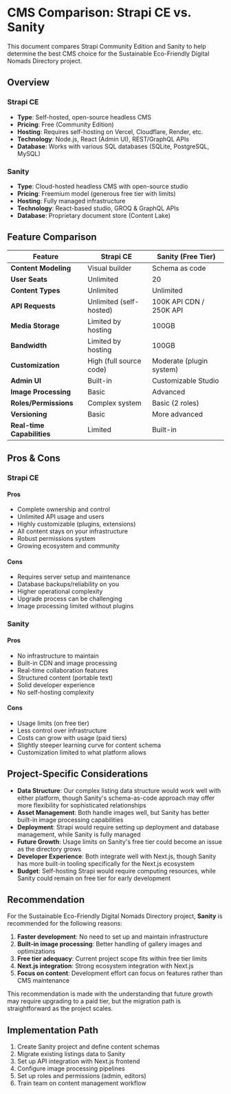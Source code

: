 # CMS Comparison: Strapi CE vs. Sanity

This document compares Strapi Community Edition and Sanity to help determine the best CMS choice for the Sustainable Eco-Friendly Digital Nomads Directory project.

## Overview

### Strapi CE
- **Type**: Self-hosted, open-source headless CMS
- **Pricing**: Free (Community Edition)
- **Hosting**: Requires self-hosting on Vercel, Cloudflare, Render, etc.
- **Technology**: Node.js, React (Admin UI), REST/GraphQL APIs
- **Database**: Works with various SQL databases (SQLite, PostgreSQL, MySQL)

### Sanity
- **Type**: Cloud-hosted headless CMS with open-source studio
- **Pricing**: Freemium model (generous free tier with limits)
- **Hosting**: Fully managed infrastructure
- **Technology**: React-based studio, GROQ & GraphQL APIs
- **Database**: Proprietary document store (Content Lake)

## Feature Comparison

| Feature | Strapi CE | Sanity (Free Tier) |
|---------|-----------|-----------------|
| **Content Modeling** | Visual builder | Schema as code |
| **User Seats** | Unlimited | 20 |
| **Content Types** | Unlimited | Unlimited |
| **API Requests** | Unlimited (self-hosted) | 100K API CDN / 250K API |
| **Media Storage** | Limited by hosting | 100GB |
| **Bandwidth** | Limited by hosting | 100GB |
| **Customization** | High (full source code) | Moderate (plugin system) |
| **Admin UI** | Built-in | Customizable Studio |
| **Image Processing** | Basic | Advanced |
| **Roles/Permissions** | Complex system | Basic (2 roles) |
| **Versioning** | Basic | More advanced |
| **Real-time Capabilities** | Limited | Built-in |

## Pros & Cons

### Strapi CE

#### Pros
- Complete ownership and control
- Unlimited API usage and users
- Highly customizable (plugins, extensions)
- All content stays on your infrastructure
- Robust permissions system
- Growing ecosystem and community

#### Cons
- Requires server setup and maintenance
- Database backups/reliability on you
- Higher operational complexity
- Upgrade process can be challenging
- Image processing limited without plugins

### Sanity

#### Pros
- No infrastructure to maintain
- Built-in CDN and image processing
- Real-time collaboration features
- Structured content (portable text)
- Solid developer experience
- No self-hosting complexity

#### Cons
- Usage limits (on free tier)
- Less control over infrastructure
- Costs can grow with usage (paid tiers)
- Slightly steeper learning curve for content schema
- Customization limited to what platform allows

## Project-Specific Considerations

- **Data Structure**: Our complex listing data structure would work well with either platform, though Sanity's schema-as-code approach may offer more flexibility for sophisticated relationships
- **Asset Management**: Both handle images well, but Sanity has better built-in image processing capabilities
- **Deployment**: Strapi would require setting up deployment and database management, while Sanity is fully managed
- **Future Growth**: Usage limits on Sanity's free tier could become an issue as the directory grows
- **Developer Experience**: Both integrate well with Next.js, though Sanity has more built-in tooling specifically for the Next.js ecosystem
- **Budget**: Self-hosting Strapi would require computing resources, while Sanity could remain on free tier for early development

## Recommendation

For the Sustainable Eco-Friendly Digital Nomads Directory project, **Sanity** is recommended for the following reasons:

1. **Faster development**: No need to set up and maintain infrastructure
2. **Built-in image processing**: Better handling of gallery images and optimizations
3. **Free tier adequacy**: Current project scope fits within free tier limits
4. **Next.js integration**: Strong ecosystem integration with Next.js
5. **Focus on content**: Development effort can focus on features rather than CMS maintenance

This recommendation is made with the understanding that future growth may require upgrading to a paid tier, but the migration path is straightforward as the project scales.

## Implementation Path

1. Create Sanity project and define content schemas
2. Migrate existing listings data to Sanity
3. Set up API integration with Next.js frontend
4. Configure image processing pipelines
5. Set up roles and permissions (admin, editors)
6. Train team on content management workflow

